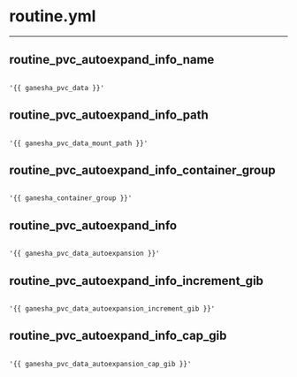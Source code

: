 



# routine.yml

---
## routine_pvc_autoexpand_info_name

```

'{{ ganesha_pvc_data }}'

```
## routine_pvc_autoexpand_info_path

```

'{{ ganesha_pvc_data_mount_path }}'

```
## routine_pvc_autoexpand_info_container_group

```

'{{ ganesha_container_group }}'

```
## routine_pvc_autoexpand_info

```

'{{ ganesha_pvc_data_autoexpansion }}'

```
## routine_pvc_autoexpand_info_increment_gib

```

'{{ ganesha_pvc_data_autoexpansion_increment_gib }}'

```
## routine_pvc_autoexpand_info_cap_gib

```

'{{ ganesha_pvc_data_autoexpansion_cap_gib }}'

```